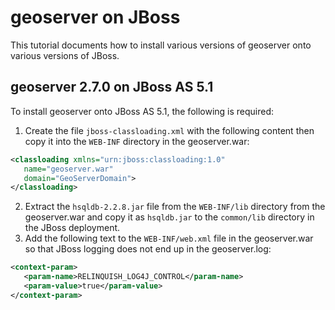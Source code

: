 # geoserver on JBoss

This tutorial documents how to install various versions of geoserver onto various versions of JBoss.

## geoserver 2.7.0 on JBoss AS 5.1

To install geoserver onto JBoss AS 5.1, the following is required:

1.  Create the file `jboss-classloading.xml` with the following content then copy it into the `WEB-INF` directory in the geoserver.war:

``` xml
<classloading xmlns="urn:jboss:classloading:1.0"
   name="geoserver.war"
   domain="GeoServerDomain">
</classloading>
```

2.  Extract the `hsqldb-2.2.8.jar` file from the `WEB-INF/lib` directory from the geoserver.war and copy it as `hsqldb.jar` to the `common/lib` directory in the JBoss deployment.
3.  Add the following text to the `WEB-INF/web.xml` file in the geoserver.war so that JBoss logging does not end up in the geoserver.log:

``` xml
<context-param>
   <param-name>RELINQUISH_LOG4J_CONTROL</param-name>
   <param-value>true</param-value>
</context-param>    
```
